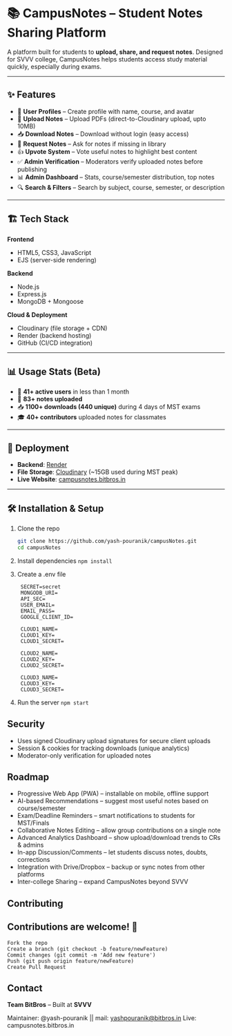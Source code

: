 # 📚 CampusNotes – Student Notes Sharing Platform  

A platform built for students to **upload, share, and request notes**. Designed for SVVV college, CampusNotes helps students access study material quickly, especially during exams.  

---

## ✨ Features  

- 👤 **User Profiles** – Create profile with name, course, and avatar  
- 📂 **Upload Notes** – Upload PDFs (direct-to-Cloudinary upload, upto 10MB)  
- 📥 **Download Notes** – Download without login (easy access)  
- 📝 **Request Notes** – Ask for notes if missing in library  
- 👍 **Upvote System** – Vote useful notes to highlight best content  
- ✅ **Admin Verification** – Moderators verify uploaded notes before publishing  
- 📊 **Admin Dashboard** – Stats, course/semester distribution, top notes  
- 🔍 **Search & Filters** – Search by subject, course, semester, or description  

---

## 🏗 Tech Stack  

**Frontend**  
- HTML5, CSS3, JavaScript  
- EJS (server-side rendering)  

**Backend**  
- Node.js  
- Express.js  
- MongoDB + Mongoose  

**Cloud & Deployment**  
- Cloudinary (file storage + CDN)  
- Render (backend hosting)  
- GitHub (CI/CD integration)  

---

## 📊 Usage Stats (Beta)  

- 👥 **41+ active users** in less than 1 month  
- 📑 **83+ notes uploaded**  
- 📥 **1100+ downloads (440 unique)** during 4 days of MST exams  
- 🎓 **40+ contributors** uploaded notes for classmates  

---

## 🚀 Deployment  

- **Backend**: [Render](https://render.com)  
- **File Storage**: [Cloudinary](https://cloudinary.com) (~15GB used during MST peak)  
- **Live Website**: [campusnotes.bitbros.in](https://campusnotes.bitbros.in)  

---

## 🛠 Installation & Setup  

1. Clone the repo  
   ```bash
   git clone https://github.com/yash-pouranik/campusNotes.git
   cd campusNotes
   ```
2. Install dependencies
   ```npm install```

3. Create a .env file
   ```
    SECRET=secret
    MONGODB_URI=
    API_SEC=
    USER_EMAIL=
    EMAIL_PASS=
    GOOGLE_CLIENT_ID=
    
    CLOUD1_NAME=
    CLOUD1_KEY=
    CLOUD1_SECRET=
    
    CLOUD2_NAME=
    CLOUD2_KEY=
    CLOUD2_SECRET=
    
    CLOUD3_NAME=
    CLOUD3_KEY=
    CLOUD3_SECRET=
   ```

4. Run the server
   ```npm start```

## Security
- Uses signed Cloudinary upload signatures for secure client uploads
- Session & cookies for tracking downloads (unique analytics)
- Moderator-only verification for uploaded notes

## Roadmap 

 - Progressive Web App (PWA) – installable on mobile, offline support
 - AI-based Recommendations – suggest most useful notes based on course/semester
 - Exam/Deadline Reminders – smart notifications to students for MST/Finals
 - Collaborative Notes Editing – allow group contributions on a single note
 - Advanced Analytics Dashboard – show upload/download trends to CRs & admins
 - In-app Discussion/Comments – let students discuss notes, doubts, corrections
 - Integration with Drive/Dropbox – backup or sync notes from other platforms
 - Inter-college Sharing – expand CampusNotes beyond SVVV

## Contributing
  ## Contributions are welcome! 🎉
    Fork the repo
    Create a branch (git checkout -b feature/newFeature)
    Commit changes (git commit -m 'Add new feature')
    Push (git push origin feature/newFeature)
    Create Pull Request

## Contact

**Team BitBros** – Built at **SVVV**

  Maintainer: @yash-pouranik || mail: yashpouranik@bitbros.in
  Live: campusnotes.bitbros.in
